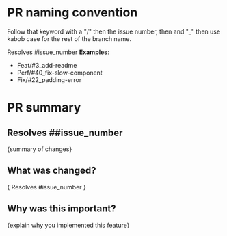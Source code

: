 # PR naming convention
Follow that keyword with a "/" then the issue number, then and "_" then use kabob case for the rest of the branch name.

Resolves #issue_number
**Examples**: 
- Feat/#3_add-readme
- Perf/#40_fix-slow-component
- Fix/#22_padding-error

# PR summary

## Resolves ##issue_number
{summary of changes}

## What was changed?
{ Resolves #issue_number }

## Why was this important?

{explain why you implemented this feature}
